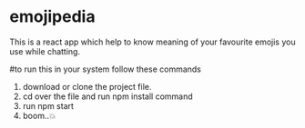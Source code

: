 # emojipedia
This is a react app which help to know meaning of your favourite emojis you use while chatting.

#to run this in your system follow these commands
<ol>
  <li>download or clone the project file.</li>
  <li>cd over the file and run npm install command</li>
  <li>run npm start </li>
  <li>boom..💥</li>
</ol>

